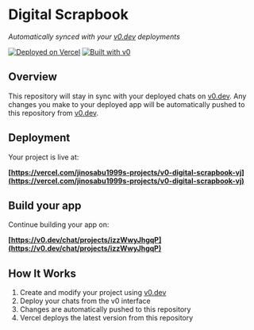 # Digital Scrapbook 

*Automatically synced with your [v0.dev](https://v0.dev) deployments*

[![Deployed on Vercel](https://img.shields.io/badge/Deployed%20on-Vercel-black?style=for-the-badge&logo=vercel)](https://vercel.com/jinosabu1999s-projects/v0-digital-scrapbook-vj)
[![Built with v0](https://img.shields.io/badge/Built%20with-v0.dev-black?style=for-the-badge)](https://v0.dev/chat/projects/izzWwyJhgqP)

## Overview

This repository will stay in sync with your deployed chats on [v0.dev](https://v0.dev).
Any changes you make to your deployed app will be automatically pushed to this repository from [v0.dev](https://v0.dev).

## Deployment

Your project is live at:

**[https://vercel.com/jinosabu1999s-projects/v0-digital-scrapbook-vj](https://vercel.com/jinosabu1999s-projects/v0-digital-scrapbook-vj)**

## Build your app

Continue building your app on:

**[https://v0.dev/chat/projects/izzWwyJhgqP](https://v0.dev/chat/projects/izzWwyJhgqP)**

## How It Works

1. Create and modify your project using [v0.dev](https://v0.dev)
2. Deploy your chats from the v0 interface
3. Changes are automatically pushed to this repository
4. Vercel deploys the latest version from this repository